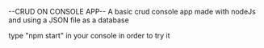 --CRUD ON CONSOLE APP--
A basic crud console app made with nodeJs and using a JSON file as a database

type "npm start" in your console in order to try it
